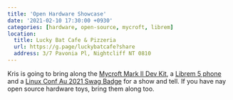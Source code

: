 ```yaml
---
title: 'Open Hardware Showcase'
date: '2021-02-10 17:30:00 +0930'
categories: [hardware, open-source, mycroft, librem]
location:
  title: Lucky Bat Cafe & Pizzeria
  url: https://g.page/luckybatcafe?share
  address: 3/7 Pavonia Pl, Nightcliff NT 0810
---
```

Kris is going to bring along the [Mycroft Mark II Dev Kit](https://github.com/MycroftAI/hardware-mycroft-mark-II/tree/master/mark-II-Rpi-devkit), a [Librem 5 phone](https://puri.sm/products/librem-5/) and a [Linux Conf Au 2021 Swag Badge](http://www.openhardwareconf.org/wiki/Swagbadge2021) for a show and tell. If you have nay open source hardware toys, bring them along too.
